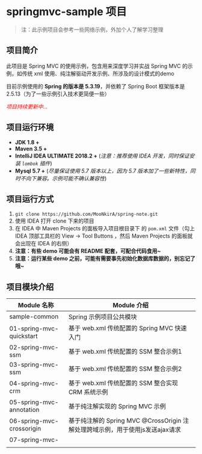 # springmvc-sample 项目

> 注：此示例项目会参考一些网络示例，外加个人了解学习整理

## 项目简介

此项目是 Spring MVC 的使用示例，包含用来深度学习并实战  Spring MVC 的示例，如传统 xml 使用、纯注解驱动开发示例、所涉及的设计模式的demo

目前示例使用的 **Spring 的版本是 5.3.19**，并依赖了 Spring Boot 框架版本是 2.5.13（为了一些示例引入技术更简便一些）

<font color=red>*项目持续更新中...*</font>

## 项目运行环境

- **JDK 1.8 +**
- **Maven 3.5 +**
- **IntelliJ IDEA ULTIMATE 2018.2 +** (*注意：推荐使用 IDEA 开发，同时保证安装 `lombok` 插件*)
- **Mysql 5.7 +** (*尽量保证使用 5.7 版本以上，因为 5.7 版本加了一些新特性，同时不向下兼容。示例可能不确认兼容性*)

## 项目运行方式

1. `git clone https://github.com/MooNkirA/spring-note.git`
2. 使用 IDEA 打开 clone 下来的项目
3. 在 IDEA 中 Maven Projects 的面板导入项目根目录下 的 `pom.xml` 文件（勾上 IDEA 顶部工具栏的 View -> Tool Buttons ，然后 Maven Projects 的面板就会出现在 IDEA 的右侧）
4. **注意：有些 demo 可能会有 README 配套，可配合代码食用~**
5. **注意：运行某些 demo 之前，可能有需要事先初始化数据库数据的，别忘记了哦~**

## 项目模块介绍

| Module 名称               | Module 介绍                                                  |
| ------------------------- | ------------------------------------------------------------ |
| sample-common             | Spring 示例项目公共模块                                      |
| 01-spring-mvc-quickstart  | 基于 web.xml 传统配置的 Spring MVC 快速入门                  |
| 02-spring-mvc-ssm         | 基于 web.xml 传统配置的 SSM 整合示例1                        |
| 03-spring-mvc-ssm         | 基于 web.xml 传统配置的 SSM 整合示例2                        |
| 04-spring-mvc-crm         | 基于 web.xml 传统配置的 SSM 整合实现 CRM 系统示例            |
| 05-spring-mvc-annotation  | 基于纯注解实现的 Spring MVC 示例                             |
| 06-spring-mvc-crossorigin | 基于纯注解的 Spring MVC @CrossOrigin 注解处理跨域示例，用于使用js发送ajax请求 |
| 07-spring-mvc-            |                                                              |
|                           |                                                              |
